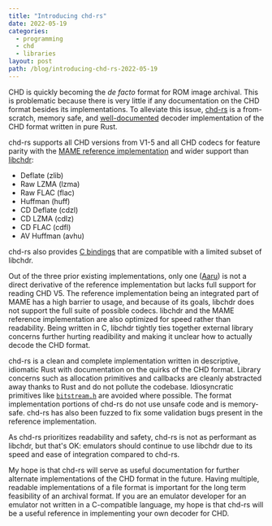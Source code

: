 ```yaml
---
title: "Introducing chd-rs"
date: 2022-05-19
categories:
  - programming
  - chd
  - libraries
layout: post
path: /blog/introducing-chd-rs-2022-05-19
---
```


CHD is quickly becoming the *de facto* format for ROM image archival. This is problematic because there is very little if any documentation on the CHD format besides its implementations. To alleviate this issue, [chd-rs](https://github.com/SnowflakePowered/chd-rs) is a from-scratch, memory safe, and [well-documented](https://docs.rs/chd/0.0.9/chd/) decoder implementation of the CHD format written in pure Rust. 

chd-rs supports all CHD versions from V1-5 and all CHD codecs for feature parity with the [MAME reference implementation](https://github.com/mamedev/mame/blob/75e986a65178e129efa88d7cc969e93203a45a91/src/lib/util/chd.cpp) and wider support than [libchdr](https://github.com/rtissera/libchdr):

* Deflate (zlib)
* Raw LZMA (lzma)
* Raw FLAC (flac)
* Huffman (huff)
* CD Deflate (cdzl)
* CD LZMA (cdlz)
* CD FLAC (cdfl)
* AV Huffman (avhu)


chd-rs also provides [C bindings](https://github.com/SnowflakePowered/chd-rs/tree/master/chd-rs-capi) that are compatible with a limited subset of libchdr. 

Out of the three prior existing implementations, only one ([Aaru](https://github.com/aaru-dps/Aaru/tree/762e3eb6d25b0a5ec81bacad2da442c11850e47d/Aaru.Images/CHD)) is not a direct derivative of the reference implementation but lacks full support for reading CHD V5. The reference implementation being an integrated part of MAME has a high barrier to usage, and because of its goals, libchdr does not support the full suite of possible codecs. libchdr and the MAME reference implementation are also optimized for speed rather than 
readability. Being written in C, libchdr tightly ties together external library concerns further hurting readibility and making it unclear how to actually decode the CHD format.

chd-rs is a clean and complete implementation written in descriptive, idiomatic Rust with documentation on the quirks of the CHD format. Library concerns such as allocation primitives and callbacks are cleanly abstracted away thanks to Rust and do not pollute the codebase. Idiosyncratic primitives like [`bitstream.h`](https://github.com/rtissera/libchdr/blob/master/include/libchdr/bitstream.h) are avoided where possible. The format implementation portions of chd-rs do not use unsafe code and is memory-safe. chd-rs has also been fuzzed to fix some validation bugs present in the reference implementation.

As chd-rs prioritizes readability and safety, chd-rs is not as performant as libchdr, but that's OK: emulators should continue to use libchdr due to its speed and ease of integration compared to chd-rs.

My hope is that chd-rs will serve as useful documentation for further alternate implementations of the CHD format in the future. Having multiple, readable implementations of a file format is important for the long term feasibility of an archival format. If you are an emulator developer for an emulator not written in a C-compatible language, my hope is that chd-rs will be a useful reference in implementing your own decoder for CHD.

